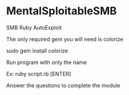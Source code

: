 # MentalSploitableSMB
SMB Ruby AutoExploit

The only required gem you will need is colorize

sudo gem install colorize

Run program with only the name

Ex: ruby script.rb [ENTER]

Answer the questions to complete the module

